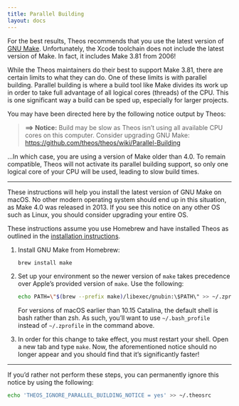 ```yaml
---
title: Parallel Building
layout: docs
---
```


For the best results, Theos recommends that you use the latest version of [GNU Make](https://www.gnu.org/software/make/). Unfortunately, the Xcode toolchain does not include the latest version of Make. In fact, it includes Make 3.81 from 2006!

While the Theos maintainers do their best to support Make 3.81, there are certain limits to what they can do. One of these limits is with parallel building. Parallel building is where a build tool like Make divides its work up in order to take full advantage of all logical cores (threads) of the CPU. This is one significant way a build can be sped up, especially for larger projects.

You may have been directed here by the following notice output by Theos:

> **==> Notice:** Build may be slow as Theos isn’t using all available CPU cores on this computer. Consider upgrading GNU Make: https://github.com/theos/theos/wiki/Parallel-Building

…In which case, you are using a version of Make older than 4.0. To remain compatible, Theos will not activate its parallel building support, so only one logical core of your CPU will be used, leading to slow build times.

----

These instructions will help you install the latest version of GNU Make on macOS. No other modern operating system should end up in this situation, as Make 4.0 was released in 2013. If you see this notice on any other OS such as Linux, you should consider upgrading your entire OS.

These instructions assume you use Homebrew and have installed Theos as outlined in the [installation instructions](/docs/Installation.html).

1. Install GNU Make from Homebrew:

    ```bash
    brew install make
    ```
2. Set up your environment so the newer version of `make` takes precedence over Apple’s provided version of `make`. Use the following:

    ```bash
    echo PATH=\"$(brew --prefix make)/libexec/gnubin:\$PATH\" >> ~/.zprofile
    ```

    For versions of macOS earlier than 10.15 Catalina, the default shell is bash rather than zsh. As such, you’ll want to use `~/.bash_profile` instead of `~/.zprofile` in the command above.
3. In order for this change to take effect, you must restart your shell. Open a new tab and type `make`. Now, the aforementioned notice should no longer appear and you should find that it’s significantly faster!

----

If you’d rather not perform these steps, you can permanently ignore this notice by using the following:

```bash
echo 'THEOS_IGNORE_PARALLEL_BUILDING_NOTICE = yes' >> ~/.theosrc
```
